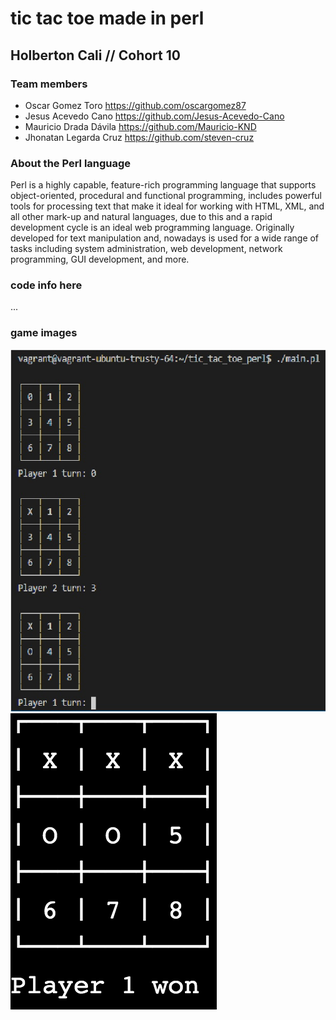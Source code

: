 # tic tac toe made in perl

## Holberton Cali  // Cohort 10

### Team members
* Oscar Gomez Toro
  https://github.com/oscargomez87
* Jesus Acevedo Cano 
  https://github.com/Jesus-Acevedo-Cano
* Mauricio Drada Dávila
  https://github.com/Mauricio-KND
* Jhonatan Legarda Cruz
  https://github.com/steven-cruz

### About the Perl language
Perl is a highly capable, feature-rich programming language that supports object-oriented, procedural and functional programming,  includes powerful tools for processing text that make it ideal for working with HTML, XML, and all other mark-up and natural languages, due to this and a rapid development cycle is an ideal web programming language. Originally developed for text manipulation and, nowadays is used for a wide range of tasks including system administration, web development, network programming, GUI development, and more.

### code info here
...

### game images

![](tic_tac_toe.jpg)
![](Tic_Tac_Toe_Win.png)
